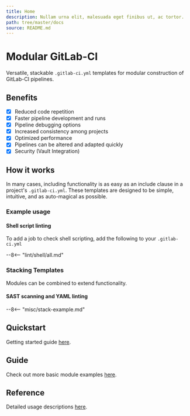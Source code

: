 ```yaml
---
title: Home
description: Nullam urna elit, malesuada eget finibus ut, ac tortor.
path: tree/master/docs
source: README.md
---
```


# Modular GitLab-CI

Versatile, stackable `.gitlab-ci.yml` templates for modular construction of GitLab-CI pipelines.

## Benefits

- [X] Reduced code repetition
- [X] Faster pipeline development and runs
- [X] Pipeline debugging options
- [X] Increased consistency among projects
- [X] Optimized performance
- [X] Pipelines can be altered and adapted quickly
- [X] Security (Vault Integration)

## How it works

In many cases, including functionality is as easy as an include clause in a project's `.gitlab-ci.yml`. These templates are designed to be simple, intuitive, and as auto-magical as possible.

### Example usage

#### Shell script linting

To add a job to check shell scripting, add the following to your `.gitlab-ci.yml`

--8<-- "lint/shell/all.md"

### Stacking Templates

Modules can be combined to extend functionality.

#### SAST scanning and YAML linting

--8<-- "misc/stack-example.md"

## Quickstart

Getting started guide [here](quick_start.md).

## Guide

Check out more basic module examples [here](examples.md).

## Reference

Detailed usage descriptions [here](about/changelog.md).
